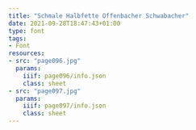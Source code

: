 ```yaml
---
title: "Schmale Halbfette Offenbacher Schwabacher"
date: 2021-09-28T18:47:43+01:00
type: font
tags:
- Font
resources:
- src: "page096.jpg"
  params:
    iiif: page096/info.json
    class: sheet
- src: "page097.jpg"
  params:
    iiif: page097/info.json
    class: sheet
---
```

